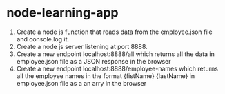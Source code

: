 # node-learning-app
 
 1. Create a node js function that reads data from the employee.json file and console.log it.
 2. Create a node js server listening at port 8888.
 3. Create a new endpoint localhost:8888/all which returns all the data in employee.json file as a JSON response in the browser
 4. Create a new endpoint localhost:8888/employee-names which returns all the employee names in the format {fistName} {lastName} in employee.json file as a an arry in the browser